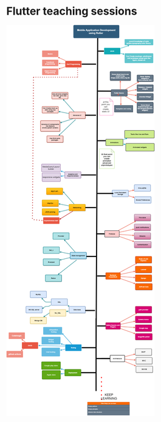# Flutter teaching sessions

![alt text](https://github.com/bashiryousufy/flutter_practice/blob/main/1_aawXvzNEqzcW6tQFISwCFg.png)
